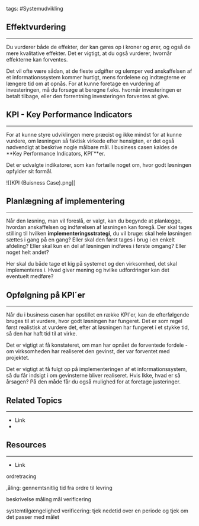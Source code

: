 tags: #Systemudvikling

## Effektvurdering 
---
Du vurderer både de effekter, der kan gøres op i kroner og ører, og også de mere kvalitative effekter. Det er vigtigt, at du også vurderer, hvornår effekterne kan forventes.

Det vil ofte være sådan, at de fleste udgifter og ulemper ved anskaffelsen af et informationssystem kommer hurtigt, mens fordelene og indtægterne er længere tid om at opnås. For at kunne foretage en vurdering af investeringen, må du forsøge at beregne f.eks. hvornår investeringen er betalt tilbage, eller den forrentning investeringen forventes at give.
## KPI - Key Performance Indicators
---
For at kunne styre udviklingen mere præcist og ikke mindst for at kunne vurdere, om løsningen så faktisk virkede efter hensigten, er det også nødvendigt at beskrive nogle målbare mål. I business casen kaldes de **Key Performance Indicators, KPI´**er.

Det er udvalgte indikatorer, som kan fortælle noget om, hvor godt løsningen opfylder sit formål.

![[KPI (Buisness Case).png]]
## Planlægning af implementering
---
Når den løsning, man vil foreslå, er valgt, kan du begynde at planlægge, hvordan anskaffelsen og indførelsen af løsningen kan foregå. Der skal tages stilling til hvilken **implementeringsstrategi**, du vil bruge: skal hele løsningen sættes i gang på en gang? Eller skal den først tages i brug i en enkelt afdeling? Eller skal kun en del af løsningen indføres i første omgang? Eller noget helt andet?

Her skal du både tage et kig på systemet og den virksomhed, det skal implementeres i. Hvad giver mening og hvilke udfordringer kan det eventuelt medføre?


## Opfølgning på KPI´er
---
Når du i business casen har opstillet en række KPI´er, kan de efterfølgende bruges til at vurdere, hvor godt løsningen har fungeret. Det er som regel først realistisk at vurdere det, efter at løsningen har fungeret i et stykke tid, så den har haft tid til at virke.

Det er vigtigt at få konstateret, om man har opnået de forventede fordele - om virksomheden har realiseret den gevinst, der var forventet med projektet.

Det er vigtigt at få fulgt op på implementeringen af et informationssystem, så du får indsigt i om gevinsterne bliver realiseret. Hvis Ikke, hvad er så årsagen? På den måde får du også mulighed for at foretage justeringer.



## Related Topics
---
- Link
- 

## Resources
---
- Link

ordretracing

,åling: gennemtsnitlig tid fra ordre til levring

beskrivelse
måling 
mål
verificering



systemtilgængelighed
verificering:
tjek nedetid over en periode og tjek om det passer med målet